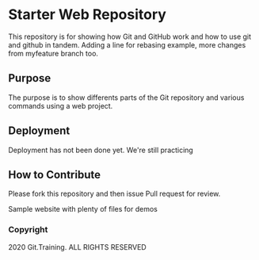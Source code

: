 # Starter Web Repository

This repository is for showing how Git and GitHub work and how to use git and github in tandem. Adding a line for
rebasing example, more changes from myfeature branch too.
    
## Purpose
The purpose is to show differents parts of the Git repository and various commands using a web project.

## Deployment
Deployment has not been done yet. We're still practicing

## How to Contribute
Please fork this repository and then issue Pull request for review.

Sample website with plenty of files for demos

### Copyright
2020 Git.Training. ALL RIGHTS RESERVED